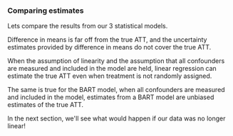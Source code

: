 ### Comparing estimates

Lets compare the results from our 3 statistical models. 

Difference in means is far off from the true ATT, and the uncertainty estimates provided by difference in means do not cover the true ATT. 

When the assumption of linearity and the assumption that all confounders are measured and included in the model are held, linear regression can estimate the true ATT even when treatment is not randomly assigned. 

The same is true for the BART model, when all confounders are measured and included in the model, estimates from a BART model are unbiased estimates of the true ATT. 

In the next section, we'll see what would happen if our data was no longer linear!

